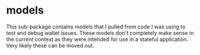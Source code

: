 # models

This sub-package contains models that I pulled from code I was using to test
and debug wallet issues. These models don't completely make sense in the current
context as they were intended for use in a stateful application. Very likely these
can be moved out.
